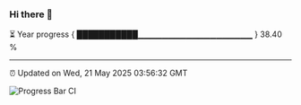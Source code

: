 ### Hi there 👋

⏳ Year progress { ███████████▁▁▁▁▁▁▁▁▁▁▁▁▁▁▁▁▁▁▁ } 38.40 %

---

⏰ Updated on Wed, 21 May 2025 03:56:32 GMT

![Progress Bar CI](https://github.com/IshwaranRudhara/GIT-ACTION/workflows/Progress%20Bar%20CI/badge.svg)
